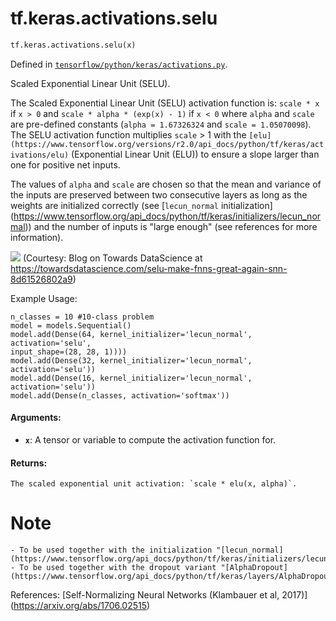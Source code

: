 <div itemscope itemtype="http://developers.google.com/ReferenceObject">
<meta itemprop="name" content="tf.keras.activations.selu" />
<meta itemprop="path" content="Stable" />
</div>

# tf.keras.activations.selu

``` python
tf.keras.activations.selu(x)
```



Defined in [`tensorflow/python/keras/activations.py`](/code/stable/tensorflow/python/keras/activations.py).

Scaled Exponential Linear Unit (SELU).

The Scaled Exponential Linear Unit (SELU) activation function is:
`scale * x` if `x > 0` and `scale * alpha * (exp(x) - 1)` if `x < 0`
where `alpha` and `scale` are pre-defined constants
(`alpha = 1.67326324`
and `scale = 1.05070098`).
The SELU activation function multiplies  `scale` > 1 with the
`[elu](https://www.tensorflow.org/versions/r2.0/api_docs/python/tf/keras/activations/elu)`
(Exponential Linear Unit (ELU)) to ensure a slope larger than one
for positive net inputs.

The values of `alpha` and `scale` are
chosen so that the mean and variance of the inputs are preserved
between two consecutive layers as long as the weights are initialized
correctly (see [`lecun_normal` initialization]
(https://www.tensorflow.org/api_docs/python/tf/keras/initializers/lecun_normal))
and the number of inputs is "large enough"
(see references for more information).

![](https://cdn-images-1.medium.com/max/1600/1*m0e8lZU_Zrkh4ESfQkY2Pw.png)
(Courtesy: Blog on Towards DataScience at
https://towardsdatascience.com/selu-make-fnns-great-again-snn-8d61526802a9)

Example Usage:
```python3
n_classes = 10 #10-class problem
model = models.Sequential()
model.add(Dense(64, kernel_initializer='lecun_normal', activation='selu',
input_shape=(28, 28, 1))))
model.add(Dense(32, kernel_initializer='lecun_normal', activation='selu'))
model.add(Dense(16, kernel_initializer='lecun_normal', activation='selu'))
model.add(Dense(n_classes, activation='softmax'))
```

#### Arguments:

* <b>`x`</b>: A tensor or variable to compute the activation function for.


#### Returns:

    The scaled exponential unit activation: `scale * elu(x, alpha)`.

# Note
    - To be used together with the initialization "[lecun_normal]
    (https://www.tensorflow.org/api_docs/python/tf/keras/initializers/lecun_normal)".
    - To be used together with the dropout variant "[AlphaDropout]
    (https://www.tensorflow.org/api_docs/python/tf/keras/layers/AlphaDropout)".

References:
    [Self-Normalizing Neural Networks (Klambauer et al, 2017)]
    (https://arxiv.org/abs/1706.02515)